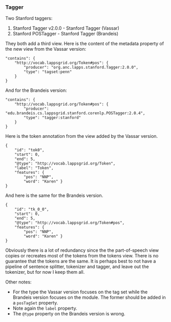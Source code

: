 

### Tagger

Two Stanford taggers:

1. Stanford Tagger v2.0.0 - Stanford Tagger (Vassar)
2. Stanford POSTagger - Stanford Tagger (Brandeis)

They both add a third view. Here is the content of the metadata property of the new view from the Vassar version:

```
"contains": {
    "http://vocab.lappsgrid.org/Token#pos": {
        "producer": "org.anc.lapps.stanford.Tagger:2.0.0",
        "type": "tagset:penn"
    }
}
```

And for the Brandeis version:

```
"contains": {
    "http://vocab.lappsgrid.org/Token#pos": {
        "producer": "edu.brandeis.cs.lappsgrid.stanford.corenlp.POSTagger:2.0.4",
        "type": "tagger:stanford"
    }
}
```

Here is the token annotation from the view added by the Vassar version.

```
{
    "id": "tok0",
    "start": 0,
    "end": 5,
    "@type": "http://vocab.lappsgrid.org/Token",
    "label": "Token",
    "features": {
        "pos": "NNP",
        "word": "Karen" }
}
```

And here is the same for the Brandeis version.

```
{
    "id": "tk_0_0",
    "start": 0,
    "end": 5,
    "@type": "http://vocab.lappsgrid.org/Token#pos",
    "features": {
        "pos": "NNP",
        "word": "Karen" }
}
```

Obviously there is a lot of redundancy since the the part-of-speech view copies or recreates most of the tokens from the tokens view. There is no guarantee that the tokens are the same. It is perhaps best to not have a pipeline of sentence splitter, tokenizer and tagger, and leave out the tokenizer, but for now I keep them all.

Other notes:

- For the type the Vassar version focuses on the tag set while the Brandeis version focuses on the module. The former should be added in a `posTagSet` property.
- Note again the `label` property.
- The `@type` property on the Brandeis version is wrong.
